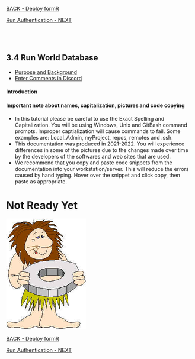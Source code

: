 
<!-- ------------------------------------------------------------------------- -->

<div class="page-back">


[BACK - Deploy formR](/formR/fr0401_Deploy-formR.md)
</div><div class="page-next">

[Run Authentication - NEXT](/formR/fr0402_Authentication.md)
</div><div style="margin-top:35px">&nbsp;</div>

<!-- ------------------------------------------------------------------------- -->


## 3.4 Run World Database <!-- {docsify-ignore} -->
- [Purpose and Background](../Setup/purposes/pfr0307_Setup-React-Apps-Ubuntu.md)
- [Enter Comments in Discord](hhttps://discord.com/channels/928752444316483585/959889244795580466)

#### Introduction <!-- {docsify-ignore} -->


#### Important note about names, capitalization, pictures and code copying <!-- {docsify-ignore} -->
- In this tutorial please be careful to use the Exact Spelling and Capitalization. You will be using Windows, Unix and GitBash command prompts. Improper captialization will cause commands to fail. Some examples are: Local_Admin, myProject, repos, remotes and .ssh.
- This documentation was produced in 2021-2022. You will experience differences in some of the pictures due to the changes made over time by the developers of the softwares and web sites that are used.
- We recommend that you copy and paste code snippets from the documentation into your workstation/server. This will reduce the errors caused by hand typing.
Hover over the snippet and click copy, then paste as appropriate.

# Not Ready Yet

![Not Ready Yet](./images/fr0000-01_not-ready.png "Not Ready Yet")

<!-- ------------------------------------------------------------------------- -->

<div class="page-back">

[BACK - Deploy formR](/formR/fr0401_Deploy-formR.md)
</div><div class="page-next">

[Run Authentication - NEXT](/formR/fr0402_Authentication.md)
</div>

<!-- ------------------------------------------------------------------------- -->